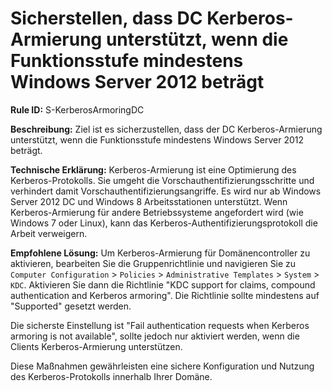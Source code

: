 # Sicherstellen, dass DC Kerberos-Armierung unterstützt, wenn die Funktionsstufe mindestens Windows Server 2012 beträgt

**Rule ID:** S-KerberosArmoringDC

**Beschreibung:**
Ziel ist es sicherzustellen, dass der DC Kerberos-Armierung unterstützt, wenn die Funktionsstufe mindestens Windows Server 2012 beträgt.

**Technische Erklärung:**
Kerberos-Armierung ist eine Optimierung des Kerberos-Protokolls. Sie umgeht die Vorschauthentifizierungsschritte und verhindert damit Vorschauthentifizierungsangriffe.
Es wird nur ab Windows Server 2012 DC und Windows 8 Arbeitsstationen unterstützt.
Wenn Kerberos-Armierung für andere Betriebssysteme angefordert wird (wie Windows 7 oder Linux), kann das Kerberos-Authentifizierungsprotokoll die Arbeit verweigern.

**Empfohlene Lösung:**
Um Kerberos-Armierung für Domänencontroller zu aktivieren, bearbeiten Sie die Gruppenrichtlinie und navigieren Sie zu `Computer Configuration` > `Policies` > `Administrative Templates` > `System` > `KDC`.
Aktivieren Sie dann die Richtlinie "KDC support for claims, compound authentication and Kerberos armoring".
Die Richtlinie sollte mindestens auf "Supported" gesetzt werden.

Die sicherste Einstellung ist "Fail authentication requests when Kerberos armoring is not available", sollte jedoch nur aktiviert werden, wenn die Clients Kerberos-Armierung unterstützen.

Diese Maßnahmen gewährleisten eine sichere Konfiguration und Nutzung des Kerberos-Protokolls innerhalb Ihrer Domäne.
